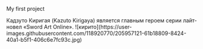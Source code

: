 My first project
<p/>Кадзуто Киригая (Kazuto Kirigaya) является главным героем серии лайт-новел «Sword Art Online».
![кирито](https://user-images.githubusercontent.com/118920770/205957121-61b18809-8424-40a1-b5f1-406c6e7fc93c.jpg)
